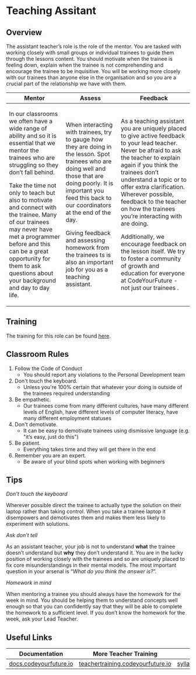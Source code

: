 # Teaching Assitant

## Overview

The assistant teacher’s role is the role of the mentor. You are tasked with working closely with small groups or individual trainees to guide them through the lessons content. You should motivate when the trainee is feeling down, explain when the trainee is not comprehending and encourage the trainee to be inquisitive. You will be working more closely with our trainees  than anyone else in the organisation and so you are a crucial part of the relationship we have with them.

| Mentor                                                                                                                                                                                                                                                                                                                                                                                                                          | Assess                                                                                                                                                                                                                                                                                                                                                            | Feedback                                                                                                                                                                                                                                                                                                                                                                                                                                                                                                                       |
| ------------------------------------------------------------------------------------------------------------------------------------------------------------------------------------------------------------------------------------------------------------------------------------------------------------------------------------------------------------------------------------------------------------------------------- | ----------------------------------------------------------------------------------------------------------------------------------------------------------------------------------------------------------------------------------------------------------------------------------------------------------------------------------------------------------------- | ------------------------------------------------------------------------------------------------------------------------------------------------------------------------------------------------------------------------------------------------------------------------------------------------------------------------------------------------------------------------------------------------------------------------------------------------------------------------------------------------------------------------------ |
| <p>In our classrooms we often have a wide range of ability and so it is essential that we mentor the trainees  who are struggling so they don’t fall behind.</p><p>Take the time not only to teach but also to motivate and connect with the trainee. Many of our trainees  may never have met a programmer before and this can be a great opportunity for them to ask questions about your background and day to day life.</p> | <p>When interacting with trainees, try to gauge how they are doing in the lesson. Spot trainees who are doing well and those that are doing poorly. It is important you feed this back to our coordinators at the end of the day.</p><p>Giving feedback and assessing homework from the trainees ts is also an important job for you as a teaching assistant.</p> | <p>As a teaching assistant you are uniquely placed to give active feedback to your lead teacher. Never be afraid to ask the teacher to explain again if you think the trainees  don’t understand a topic or to offer extra clarification. Wherever possible, feedback to the teacher on how the trainees  you’re interacting with are doing.</p><p>Additionally, we encourage feedback on the lesson itself. We try to foster a community of growth and education for everyone at CodeYourFuture - not just our trainees .</p> |

## Training

The training for this role can be found [here](https://teachertraining.codeyourfuture.io/content/welcome-to-the-education-team).

## Classroom Rules

1. ​Follow the Code of Conduct
   * You should report any violations to the Personal Development team
2. Don't touch the keyboard.
   * Unless you're 100% certain that whatever your doing is outside of the trainees  required understanding
3. Be empathetic.
   * Our trainees  come from many different cultures, have many different levels of English, have different levels of computer literacy, have many different employment statuses
4. Don't demotivate.
   * It can be easy to demotivate trainees using dismissive language (e.g. "it’s easy, just do this")
5. Be patient.
   * Everything takes time and they will get there in the end
6. Remember you are an expert.
   * Be aware of your blind spots when working with beginners

## Tips

_Don’t touch the keyboard_

Wherever possible direct the trainee to actually type the solution on their laptop rather than taking control. When you take a trainee laptop it disempowers and demotivates them and makes them less likely to experiment with solutions.

_Ask don’t tell_

As an assistant teacher, your job is not to understand **what** the trainee doesn’t understand but **why** they don’t understand it. You are in the lucky position of working closely with the trainees and so are uniquely placed to fix core misunderstandings in their mental models. The most important question in your arsenal is “_What do you think the answer is?_”.

_Homework in mind_

When mentoring a trainee you should always have the homework for the week in mind. You should be helping them to understand concepts well enough so that you can confidently say that they will be able to complete the homework to a sufficient level. If you don’t know the homework for the week, ask your Lead Teacher.

## Useful Links

| Documentation                                            | More Teacher Training                                                          | Syllabus                                                         |
| -------------------------------------------------------- | ------------------------------------------------------------------------------ | ---------------------------------------------------------------- |
| [docs.codeyourfuture.io](https://docs.codeyourfuture.io) | [teachertraining.codeyourfuture.io](https://teachertraining.codeyourfuture.io) | [syllabus.codeyourfuture.io](https://syllabus.codeyourfuture.io) |

